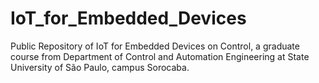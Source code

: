 # IoT_for_Embedded_Devices
Public Repository of IoT for Embedded Devices on Control, a graduate course from Department of Control and Automation Engineering at State University of São Paulo, campus Sorocaba.
